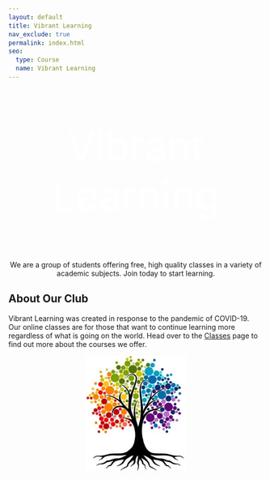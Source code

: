 ```yaml
---
layout: default
title: Vibrant Learning
nav_exclude: true
permalink: index.html
seo:
  type: Course
  name: Vibrant Learning
---
```


<style>
.banner { background-image: url(https://wallpaperaccess.com/full/1530149.jpg); }
</style>

<center>
  <div class="banner"><p style="font-size:80px; color:white">Vibrant Learning</p></div>
  <p>We are a group of students offering free, high quality classes in a variety of academic subjects. Join today to start learning.</p>
</center>


## About Our Club
Vibrant Learning was created in response to the pandemic of COVID-19. Our online classes are for those that want to continue learning more regardless of what is going on the world. Head over to the <a href="/classes/">Classes</a> page to find out more about the courses we offer.

<center>
  <img src="assets/images/vibrant-tree.jpg" style="width:200px" alt="Vibrant Learning Logo">
</center>
